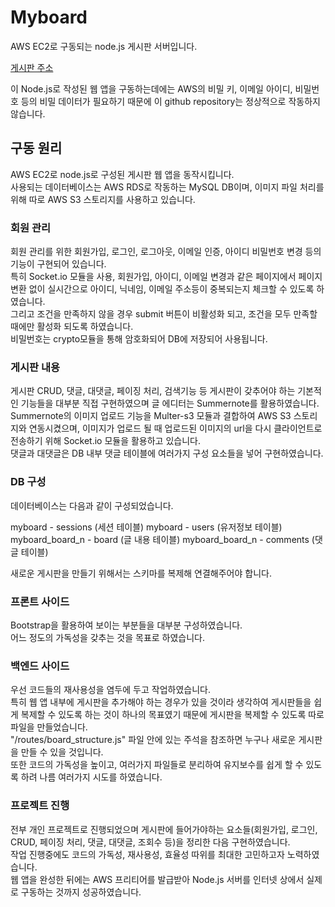 # Myboard
AWS EC2로 구동되는 node.js 게시판 서버입니다.

[게시판 주소](http://ec2-13-125-250-131.ap-northeast-2.compute.amazonaws.com/)

이 Node.js로 작성된 웹 앱을 구동하는데에는 AWS의 비밀 키, 이메일 아이디, 비밀번호 등의 비밀 데이터가 필요하기 때문에 이 github repository는 정상적으로 작동하지 않습니다.

## 구동 원리
AWS EC2로 node.js로 구성된 게시판 웹 앱을 동작시킵니다.<br>
사용되는 데이터베이스는 AWS RDS로 작동하는 MySQL DB이며, 이미지 파일 처리를 위해 따로 AWS S3 스토리지를 사용하고 있습니다.

### 회원 관리
회원 관리를 위한 회원가입, 로그인, 로그아웃, 이메일 인증, 아이디 비밀번호 변경 등의 기능이 구현되어 있습니다. <br>
특히 Socket.io 모듈을 사용, 회원가입, 아이디, 이메일 변경과 같은 페이지에서 페이지 변환 없이 실시간으로 아이디, 닉네임, 이메일 주소등이 중복되는지 체크할 수 있도록 하였습니다.<br>
그리고 조건을 만족하지 않을 경우 submit 버튼이 비활성화 되고, 조건을 모두 만족할 때에만 활성화 되도록 하였습니다.<br>
비밀번호는 crypto모듈을 통해 암호화되어 DB에 저장되어 사용됩니다.

### 게시판 내용
게시판 CRUD, 댓글, 대댓글, 페이징 처리, 검색기능 등 게시판이 갖추어야 하는 기본적인 기능들을 대부분 직접 구현하였으며 글 에디터는 Summernote를 활용하였습니다.<br>
Summernote의 이미지 업로드 기능을 Multer-s3 모듈과 결합하여 AWS S3 스토리지와 연동시켰으며, 이미지가 업로드 될 때 업로드된 이미지의 url을 다시 클라이언트로 전송하기 위해 Socket.io 모듈을 활용하고 있습니다.<br>
댓글과 대댓글은 DB 내부 댓글 테이블에 여러가지 구성 요소들을 넣어 구현하였습니다.

### DB 구성
데이터베이스는 다음과 같이 구성되었습니다.

myboard - sessions (세션 테이블)
myboard - users (유저정보 테이블)
myboard_board_n - board (글 내용 테이블)
myboard_board_n - comments (댓글 테이블)

새로운 게시판을 만들기 위해서는 스키마를 복제해 연결해주어야 합니다.

### 프론트 사이드
Bootstrap을 활용하여 보이는 부분들을 대부분 구성하였습니다.<br>
어느 정도의 가독성을 갖추는 것을 목표로 하였습니다.  
  
### 백엔드 사이드
우선 코드들의 재사용성을 염두에 두고 작업하였습니다. <br>
특히 웹 앱 내부에 게시판을 추가해야 하는 경우가 있을 것이라 생각하여 게시판들을 쉽게 복제할 수 있도록 하는 것이 하나의 목표였기 때문에 게시판을 복제할 수 있도록 따로 파일을 만들었습니다. <br>
"/routes/board_structure.js" 파일 안에 있는 주석을 참조하면 누구나 새로운 게시판을 만들 수 있을 것입니다.<br>
또한 코드의 가독성을 높이고, 여러가지 파일들로 분리하여 유지보수를 쉽게 할 수 있도록 하려 나름 여러가지 시도를 하였습니다.
  
### 프로젝트 진행
전부 개인 프로젝트로 진행되었으며 게시판에 들어가야하는 요소들(회원가입, 로그인, CRUD, 페이징 처리, 댓글, 대댓글, 조회수 등)을 정리한 다음 구현하였습니다.<br>
작업 진행중에도 코드의 가독성, 재사용성, 효율성 따위를 최대한 고민하고자 노력하였습니다.<br>
웹 앱을 완성한 뒤에는 AWS 프리티어를 발급받아 Node.js 서버를 인터넷 상에서 실제로 구동하는 것까지 성공하였습니다.
